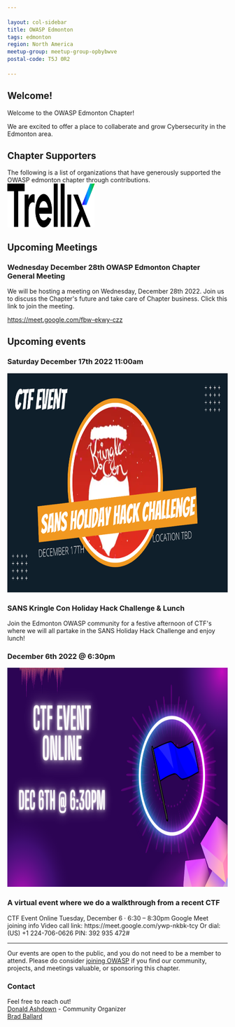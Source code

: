 ```yaml
---

layout: col-sidebar
title: OWASP Edmonton
tags: edmonton
region: North America
meetup-group: meetup-group-opbybwve
postal-code: T5J 0R2

---
```



Welcome!
-----------------

Welcome to the OWASP Edmonton Chapter!

We are excited to offer a place to collaberate and grow Cybersecurity in the Edmonton area.

<h2>Chapter Supporters</h2>
The following is a list of organizations that have generously supported the OWASP edmonton chapter through contributions.

<img src="assets/images/Trellix-Logo-Black.svg" width="200px" height="100px">

<h2>Upcoming Meetings</h2>
<h3> Wednesday December 28th OWASP Edmonton Chapter General Meeting</h3>
We will be hosting a meeting on Wednesday, December 28th 2022. Join us to discuss the Chapter's future and take care of Chapter business. Click this link to join the meeting. 

https://meet.google.com/fbw-ekwy-czz

                                      
<h2>Upcoming events</h2>

<h3> Saturday December 17th 2022 11:00am </h3>
<img src="assets/images/Thumbnail Kringle.png" width="900px" height="500px">
<h3> SANS Kringle Con Holiday Hack Challenge & Lunch</h3>
Join the Edmonton OWASP community for a festive afternoon of CTF's where we will all partake in the SANS Holiday Hack Challenge and enjoy lunch!
 
<h3> December 6th 2022 @ 6:30pm </h3>
<img src="assets/images/CTF-event-dec.png" width="900px" height="500px">

<h3> A virtual event where we do a walkthrough from a recent CTF</h3>
CTF Event Online
Tuesday, December 6 · 6:30 – 8:30pm
Google Meet joining info
Video call link: https://meet.google.com/ywp-nkbk-tcy
Or dial: ‪(US) +1 224-706-0626‬ PIN: ‪392 935 472‬#

-----------------------------------------------------------------------------------------------------------------------------------
Our events are open to the public, and you do not need to be a member to attend. Please do consider [joining OWASP](https://owasp.org/membership/) if you find our community, projects, and meetings valuable, or sponsoring this chapter.

### Contact

Feel free to reach out! 
<br>[Donald Ashdown](mailto:donald.ashdown@owasp.org) - Community Organizer
<br>[Brad Ballard](mailto:brad.ballard@owasp.org)




